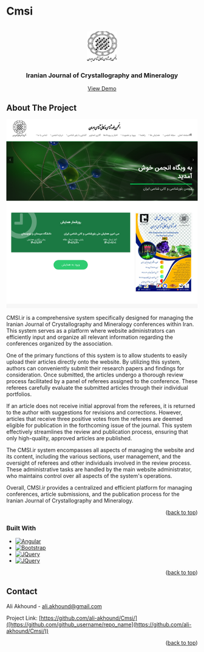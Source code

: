 # Cmsi
<!-- Improved compatibility of back to top link: See: https://github.com/othneildrew/Best-README-Template/pull/73 -->
<a name="readme-top"></a>
<!--
*** Thanks for checking out the Best-README-Template. If you have a suggestion
*** that would make this better, please fork the repo and create a pull request
*** or simply open an issue with the tag "enhancement".
*** Don't forget to give the project a star!
*** Thanks again! Now go create something AMAZING! :D
-->





<!-- PROJECT LOGO -->
<br />
<div align="center">
  <a href="https://github.com/github_username/repo_name">
    <img src="logo/logo.jpg" alt="Logo" width="80" height="80">
  </a>

<h3 align="center">Iranian Journal of Crystallography and Mineralogy</h3>

  <p align="center">
    <a href="http://cmsi.ir/" target="_blank">View Demo</a>
  </p>
</div>




<!-- ABOUT THE PROJECT -->
## About The Project
<p align="center"><a href="https://cmsi.ir" rel="nofollow"><img src="logo/cmsi.ir.png" alt="Product Name Screen Shot" style="max-width: 100%;"></a></p>

CMSI.ir is a comprehensive system specifically designed for managing the Iranian Journal of Crystallography and Mineralogy conferences within Iran. This system serves as a platform where website administrators can efficiently input and organize all relevant information regarding the conferences organized by the association.

One of the primary functions of this system is to allow students to easily upload their articles directly onto the website. By utilizing this system, authors can conveniently submit their research papers and findings for consideration. Once submitted, the articles undergo a thorough review process facilitated by a panel of referees assigned to the conference. These referees carefully evaluate the submitted articles through their individual portfolios.

If an article does not receive initial approval from the referees, it is returned to the author with suggestions for revisions and corrections. However, articles that receive three positive votes from the referees are deemed eligible for publication in the forthcoming issue of the journal. This system effectively streamlines the review and publication process, ensuring that only high-quality, approved articles are published.

The CMSI.ir system encompasses all aspects of managing the website and its content, including the various sections, user management, and the oversight of referees and other individuals involved in the review process. These administrative tasks are handled by the main website administrator, who maintains control over all aspects of the system's operations.

Overall, CMSI.ir provides a centralized and efficient platform for managing conferences, article submissions, and the publication process for the Iranian Journal of Crystallography and Mineralogy.
<p align="right">(<a href="#readme-top">back to top</a>)</p>


### Built With

* [![Angular][Angular.io]][Angular-url]
* [![Bootstrap][Bootstrap.com]][Bootstrap-url]
* [![JQuery][JQuery.com]][JQuery-url]
* [![JQuery][ASP.net]][ASP-url]
<p align="right">(<a href="#readme-top">back to top</a>)</p>


<!-- CONTACT -->
## Contact

Ali Akhound - ali.akhound@gmail.com

Project Link: [https://github.com/ali-akhound/Cmsi/]([https://github.com/github_username/repo_name](https://github.com/ali-akhound/Cmsi/))

<p align="right">(<a href="#readme-top">back to top</a>)</p>




<!-- MARKDOWN LINKS & IMAGES -->
<!-- https://www.markdownguide.org/basic-syntax/#reference-style-links -->
[contributors-shield]: https://img.shields.io/github/contributors/github_username/repo_name.svg?style=for-the-badge
[contributors-url]: https://github.com/github_username/repo_name/graphs/contributors
[forks-shield]: https://img.shields.io/github/forks/github_username/repo_name.svg?style=for-the-badge
[forks-url]: https://github.com/github_username/repo_name/network/members
[stars-shield]: https://img.shields.io/github/stars/github_username/repo_name.svg?style=for-the-badge
[stars-url]: https://github.com/github_username/repo_name/stargazers
[issues-shield]: https://img.shields.io/github/issues/github_username/repo_name.svg?style=for-the-badge
[issues-url]: https://github.com/github_username/repo_name/issues
[license-shield]: https://img.shields.io/github/license/github_username/repo_name.svg?style=for-the-badge
[license-url]: https://github.com/github_username/repo_name/blob/master/LICENSE.txt
[linkedin-shield]: https://img.shields.io/badge/-LinkedIn-black.svg?style=for-the-badge&logo=linkedin&colorB=555
[linkedin-url]: https://linkedin.com/in/linkedin_username
[product-screenshot]: logo/cmsi.ir.png
[Next.js]: https://img.shields.io/badge/next.js-000000?style=for-the-badge&logo=nextdotjs&logoColor=white
[Next-url]: https://nextjs.org/
[React.js]: https://img.shields.io/badge/React-20232A?style=for-the-badge&logo=react&logoColor=61DAFB
[React-url]: https://reactjs.org/
[Vue.js]: https://img.shields.io/badge/Vue.js-35495E?style=for-the-badge&logo=vuedotjs&logoColor=4FC08D
[Vue-url]: https://vuejs.org/
[Angular.io]: https://img.shields.io/badge/Angular.JS-DD0031?style=for-the-badge&logo=angular&logoColor=white
[Angular-url]: https://angular.io/
[Svelte.dev]: https://img.shields.io/badge/Svelte-4A4A55?style=for-the-badge&logo=svelte&logoColor=FF3E00
[Svelte-url]: https://svelte.dev/
[Laravel.com]: https://img.shields.io/badge/Laravel-FF2D20?style=for-the-badge&logo=laravel&logoColor=white
[Laravel-url]: https://laravel.com
[Bootstrap.com]: https://img.shields.io/badge/Bootstrap-563D7C?style=for-the-badge&logo=bootstrap&logoColor=white
[Bootstrap-url]: https://getbootstrap.com
[JQuery.com]: https://img.shields.io/badge/jQuery-0769AD?style=for-the-badge&logo=jquery&logoColor=white
[JQuery-url]: https://jquery.com 
[ASP.net]: https://img.shields.io/badge/C%23%20ASP.NET%20MVC-purple?style=for-the-badge&logo=Microsoft&logoColor=white
[ASP-url]: https://www.asp.net/

